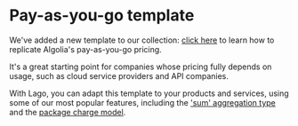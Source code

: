 # Pay-as-you-go template
We've added a new template to our collection: [click here](https://www.getlago.com/resources/templates/algolia) to learn how to replicate Algolia's pay-as-you-go pricing.

It's a great starting point for companies whose pricing fully depends on usage, such as cloud service providers and API companies.

With Lago, you can adapt this template to your products and services, using some of our most popular features, including the ['sum' aggregation type](../docs/guide/billable-metrics/aggregation-types#2-sum) and the [package charge model](../docs/guide/plans/charges#the-package-charge-model).